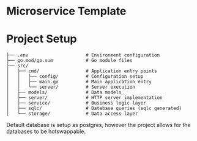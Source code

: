 # Microservice Template

# Project Setup

```
├── .env                     # Environment configuration
├── go.mod/go.sum            # Go module files
├── src/
│   ├── cmd/                 # Application entry points
│   │   ├── config/          # Configuration setup
│   │   ├── main.go          # Main application entry
│   │   └── server/          # Server execution
│   ├── models/              # Data models
│   ├── server/              # HTTP server implementation
│   ├── service/             # Business logic layer
│   ├── sqlc/                # Database queries (sqlc generated)
│   └── storage/             # Data access layer
```
Default database is setup as postgres, however the project allows for the databases to be hotswappable.
